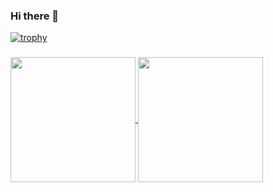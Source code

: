 ### Hi there 👋

[![trophy](https://github-profile-trophy.vercel.app/?username=yamaqo&title=Commits,Experience&theme=olddie&margin-w=5)](https://github.com/ryo-ma/github-profile-trophy)

### 
<a href="https://github.com/anuraghazra/github-readme-stats">
  <img height=200 align="center" src="https://github-readme-stats-git-main-yamaqos-projects.vercel.app/api?username=yamaqo&theme=merko" />
</a>
<a href="https://github.com/anuraghazra/convoychat">
  <img height=200 align="center" src="https://github-readme-stats-git-main-yamaqos-projects.vercel.app/api/top-langs?username=yamaqo&layout=compact&langs_count=8&card_width=320&theme=merko" />
</a>

<!--
- 🔭 I’m currently working on 
- 🌱 I’m currently learning ...
- 👯 I’m looking to collaborate on ...
- 🤔 I’m looking for help with ...
- 💬 Ask me about ...
- 📫 How to reach me: ...
- 😄 Pronouns: ...
- ⚡ Fun fact: ...
--!>
